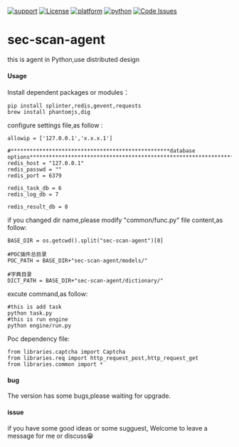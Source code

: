 [![support](https://baikal.io/badges/x)](https://baikal.io/x) [![License](https://img.shields.io/:license-gpl3-blue.svg)](https://www.gnu.org/licenses/gpl-3.0.html)
[![platform](https://img.shields.io/badge/platform-osx%2Flinux%2Fwindows-green.svg)](https://github.com/Canbing007/sec-portscan-agent)
[![python](https://img.shields.io/badge/python-2.7-blue.svg)](https://www.python.org/downloads/)
[![Code Issues](https://www.quantifiedcode.com/api/v1/project/85fd7d60ad8f47ef8015a57068de2f0c/badge.svg)](https://www.quantifiedcode.com/app/project/85fd7d60ad8f47ef8015a57068de2f0c)

# sec-scan-agent
this is agent in Python,use distributed design

#### Usage

Install dependent packages or modules：

```
pip install splinter,redis,gevent,requests
brew install phantomjs,dig
```
configure settings file,as follow :

```
allowip = ['127.0.0.1','x.x.x.1']

#**************************************************database options********************************************************************
redis_host = "127.0.0.1"
redis_passwd = ""
redis_port = 6379

redis_task_db = 6
redis_log_db = 7

redis_result_db = 8

```
if you changed dir name,please modify "common/func.py" file content,as follow:
```
BASE_DIR = os.getcwd().split("sec-scan-agent")[0]

#POC插件总目录
POC_PATH = BASE_DIR+"sec-scan-agent/models/"

#字典目录
DICT_PATH = BASE_DIR+"sec-scan-agent/dictionary/"
```

excute command,as follow:
```
#this is add task 
python task.py 
#this is run engine
python engine/run.py

```


Poc dependency file:
```
from libraries.captcha import Captcha
from libraries.req import http_request_post,http_request_get
from libraries.common import *
```

#### bug
The version has  some bugs,please waiting for upgrade.

#### issue
if you have some good ideas or some sugguest, Welcome to leave a message for me or discuss😁







